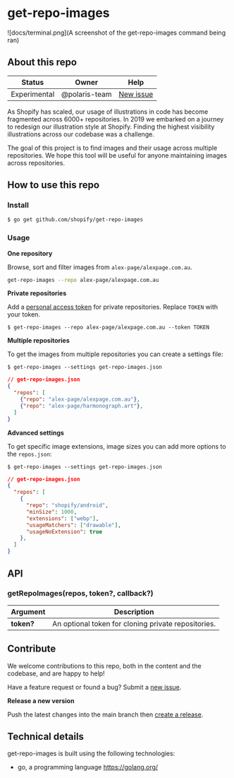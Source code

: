 # get-repo-images

![docs/terminal.png](A screenshot of the get-repo-images command being ran)

## About this repo

| Status       | Owner         | Help                                                               |
| ------------ | ------------- | ------------------------------------------------------------------ |
| Experimental | @polaris-team | [New issue](https://github.com/Shopify/get-repo-images/issues/new) |

As Shopify has scaled, our usage of illustrations in code has become fragmented across 6000+ repositories. In 2019 we embarked on a journey to redesign our illustration style at Shopify. Finding the highest visibility illustrations across our codebase was a challenge.

The goal of this project is to find images and their usage across multiple repositories. We hope this tool will be useful for anyone maintaining images across repositories.

## How to use this repo

### Install

```bash
$ go get github.com/shopify/get-repo-images
```

### Usage

**One repository**

Browse, sort and filter images from `alex-page/alexpage.com.au`.

```bash
get-repo-images --repo alex-page/alexpage.com.au
```

**Private repositories**

Add a [personal access token](https://github.com/settings/tokens/new?description=get-repo-images&scopes=repo) for private repositories. Replace `TOKEN` with your token.

```shell
$ get-repo-images --repo alex-page/alexpage.com.au --token TOKEN
```

**Multiple repositories**

To get the images from multiple repositories you can create a settings file:
```shell
$ get-repo-images --settings get-repo-images.json
```

```json
// get-repo-images.json
{
  "repos": [
    {"repo": "alex-page/alexpage.com.au"},
    {"repo": "alex-page/harmonograph.art"},
  ]
}
```

**Advanced settings**

To get specific image extensions, image sizes you can add more options to the `repos.json`:
```shell
$ get-repo-images --settings get-repo-images.json
```

```json
// get-repo-images.json
{
  "repos": [
    {
      "repo": "shopify/android",
      "minSize": 1000,
      "extensions": ["webp"],
      "usageMatchers": ["drawable"],
      "usageNoExtension": true
    },
  ]
}
```


## API

### getRepoImages(repos, token?, callback?)

| Argument      | Description                                                                                                                                        |
| ------------- | -------------------------------------------------------------------------------------------------------------------------------------------------- |
| **token?**    | An optional token for cloning private repositories.                                                                                                |

## Contribute

We welcome contributions to this repo, both in the content and the codebase, and are happy to help!

Have a feature request or found a bug? Submit a [new issue](https://github.com/Shopify/get-repo-images/issues/new).

**Release a new version**

Push the latest changes into the main branch then [create a release](https://github.com/Shopify/get-repo-images/releases/new?target=main).

## Technical details

get-repo-images is built using the following technologies:

- go, a programming language https://golang.org/

